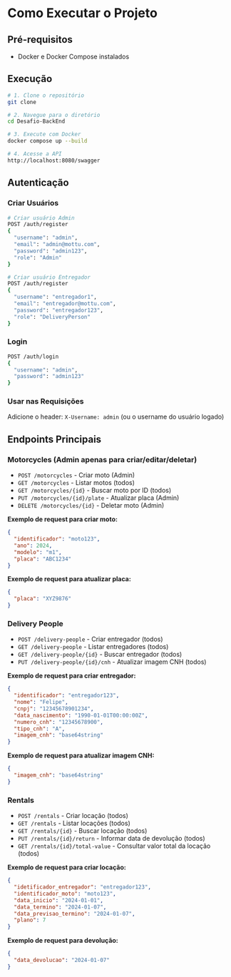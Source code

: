 # Como Executar o Projeto

## Pré-requisitos
- Docker e Docker Compose instalados

## Execução
```bash
# 1. Clone o repositório
git clone

# 2. Navegue para o diretório
cd Desafio-BackEnd

# 3. Execute com Docker
docker compose up --build

# 4. Acesse a API
http://localhost:8080/swagger
```

## Autenticação

### Criar Usuários
```bash
# Criar usuário Admin
POST /auth/register
{
  "username": "admin",
  "email": "admin@mottu.com",
  "password": "admin123",
  "role": "Admin"
}

# Criar usuário Entregador
POST /auth/register
{
  "username": "entregador1",
  "email": "entregador@mottu.com", 
  "password": "entregador123",
  "role": "DeliveryPerson"
}
```

### Login
```bash
POST /auth/login
{
  "username": "admin",
  "password": "admin123"
}
```

### Usar nas Requisições
Adicione o header: `X-Username: admin` (ou o username do usuário logado)

## Endpoints Principais

### Motorcycles (Admin apenas para criar/editar/deletar)
- `POST /motorcycles` - Criar moto (Admin)
- `GET /motorcycles` - Listar motos (todos)
- `GET /motorcycles/{id}` - Buscar moto por ID (todos)
- `PUT /motorcycles/{id}/plate` - Atualizar placa (Admin)
- `DELETE /motorcycles/{id}` - Deletar moto (Admin)

**Exemplo de request para criar moto:**
```json
{
  "identificador": "moto123",
  "ano": 2024,
  "modelo": "m1",
  "placa": "ABC1234"
}
```

**Exemplo de request para atualizar placa:**
```json
{
  "placa": "XYZ9876"
}
```

### Delivery People
- `POST /delivery-people` - Criar entregador (todos)
- `GET /delivery-people` - Listar entregadores (todos)
- `GET /delivery-people/{id}` - Buscar entregador (todos)
- `PUT /delivery-people/{id}/cnh` - Atualizar imagem CNH (todos)

**Exemplo de request para criar entregador:**
```json
{
  "identificador": "entregador123",
  "nome": "Felipe",
  "cnpj": "12345678901234",
  "data_nascimento": "1990-01-01T00:00:00Z",
  "numero_cnh": "12345678900",
  "tipo_cnh": "A",
  "imagem_cnh": "base64string"
}
```

**Exemplo de request para atualizar imagem CNH:**
```json
{
  "imagem_cnh": "base64string"
}
```

### Rentals
- `POST /rentals` - Criar locação (todos)
- `GET /rentals` - Listar locações (todos)
- `GET /rentals/{id}` - Buscar locação (todos)
- `PUT /rentals/{id}/return` - Informar data de devolução (todos)
- `GET /rentals/{id}/total-value` - Consultar valor total da locação (todos)

**Exemplo de request para criar locação:**
```json
{
  "idetificador_entregador": "entregador123",
  "identificador_moto": "moto123",
  "data_inicio": "2024-01-01",
  "data_termino": "2024-01-07",
  "data_previsao_termino": "2024-01-07",
  "plano": 7
}
```

**Exemplo de request para devolução:**
```json
{
  "data_devolucao": "2024-01-07"
}
```
